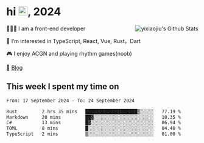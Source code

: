 <h1> hi <img src="https://raw.githubusercontent.com/blackcater/blackcater/main/images/Hi.gif" height="24" />, 2024 </h1>

<img align="right" src="https://bad-apple-github-readme.vercel.app/api?show_icons=true&hide_title=true&hide_rank=true&count_private=true&show_bg=1&username=yixiaojiu" alt="yixiaojiu's Github Stats"/>

🧑🏻‍💻 I am a front-end developer

👀 I’m interested in TypeScript, React, Vue, Rust，Dart

🎮 I enjoy ACGN and playing rhythm games(noob)

📝 [Blog](https://note.yixiaojiu.top)

## This week I spent my time on

<!--START_SECTION:waka-->

```txt
From: 17 September 2024 - To: 24 September 2024

Rust         2 hrs 35 mins   ███████████████████▒░░░░░   77.19 %
Markdown     20 mins         ██▓░░░░░░░░░░░░░░░░░░░░░░   10.35 %
C#           13 mins         █▓░░░░░░░░░░░░░░░░░░░░░░░   06.94 %
TOML         8 mins          █░░░░░░░░░░░░░░░░░░░░░░░░   04.40 %
TypeScript   2 mins          ▒░░░░░░░░░░░░░░░░░░░░░░░░   01.00 %
```

<!--END_SECTION:waka-->
